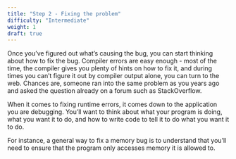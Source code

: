 ```yaml
---
title: "Step 2 - Fixing the problem"
difficulty: "Intermediate"
weight: 1
draft: true
---
```



Once you’ve figured out what’s causing the bug, you can start thinking about how to fix the bug. Compiler errors are easy enough - most of the time, the compiler gives you plenty of hints on how to fix it, and during times you can’t figure it out by compiler output alone, you can turn to the web. Chances are, someone ran into the same problem as you years ago and asked the question already on a forum such as StackOverflow. 

When it comes to fixing runtime errors, it comes down to the application you are debugging. You’ll want to think about what your program is doing, what you want it to do, and how to write code to tell it to do what you want it to do.

For instance, a general way to fix a memory bug is to understand that you’ll need to ensure that the program only accesses memory it is allowed to. 
